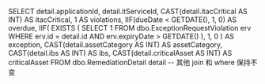 SELECT
  detail.applicationId,
  detail.itServiceId,
  CAST(detail.itacCritical AS INT) AS itacCritical,
  1 AS violations,
  IIF(dueDate < GETDATE(), 1, 0) AS overdue,
  IIF(
    EXISTS (
      SELECT 1 FROM dbo.ExceptionRequestViolation erv
      WHERE erv.id = detail.id
        AND erv.expiryDate > GETDATE()
    ),
    1, 0
  ) AS exception,
  CAST(detail.assetCategory AS INT) AS assetCategory,
  CAST(detail.ibs AS INT) AS ibs,
  CAST(detail.criticalAsset AS INT) AS criticalAsset
FROM dbo.RemediationDetail detail
-- 其他 join 和 where 保持不变
